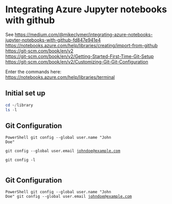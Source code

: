 # Integrating Azure Jupyter notebooks with github  
See https://medium.com/@mikeclymer/integrating-azure-notebooks-jupyter-notebooks-with-github-fd847e941e4  
https://notebooks.azure.com/help/libraries/creating/import-from-github  
https://git-scm.com/book/en/v2   
https://git-scm.com/book/en/v2/Getting-Started-First-Time-Git-Setup  
https://git-scm.com/book/en/v2/Customizing-Git-Git-Configuration  

Enter the commands here:
https://notebooks.azure.com/help/libraries/terminal 

## Initial set up 
```PowerShell
cd ~/library  
ls -l
```

## Git Configuration 
<code></code><code>PowerShell
git config --global user.name "John Doe"  
git config --global user.email johndoe@example.com  
git config -l  
</code><code></code>

## Git Configuration 
<code></code><code>PowerShell
git config --global user.name "John Doe"
git config --global user.email johndoe@example.com
</code><code></code> 
